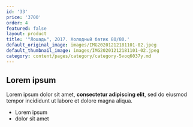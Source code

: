 ```yaml
---
id: '33'
price: '3700'
order: 4
featured: false
layout: product
title: '"Лошадь", 2017. Холодный батик 80/80.'
default_original_image: images/IMG20201212181101-02.jpeg
default_thumbnail_image: images/IMG20201212181101-02.jpeg
category: content/pages/category/category-5voq6037y.md
---
```

## Lorem ipsum

Lorem ipsum dolor sit amet, **consectetur adipiscing elit**, sed do eiusmod tempor incididunt ut labore et dolore magna aliqua.

- Lorem ipsum
- dolor sit amet